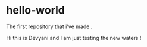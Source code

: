 # hello-world
The first repository that i've made .

Hi this is Devyani and I am just testing the new waters !
